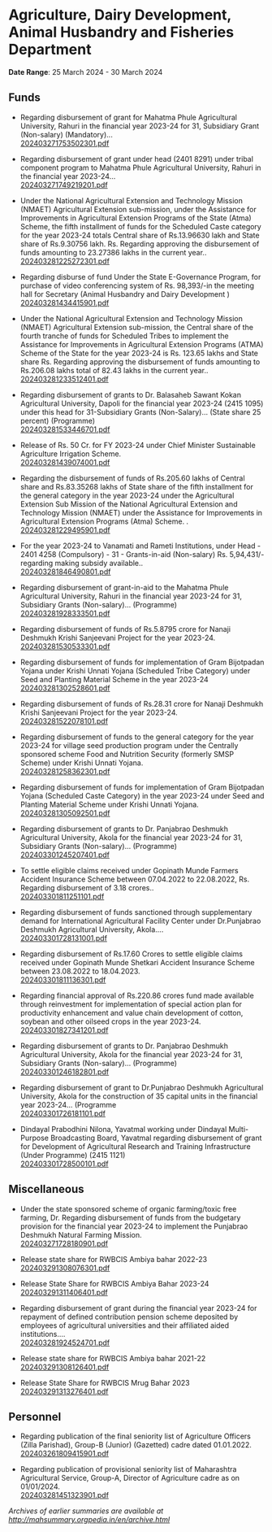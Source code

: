 # Agriculture, Dairy Development, Animal Husbandry and Fisheries Department

**Date Range**: 25 March 2024 - 30 March 2024


## Funds
- Regarding disbursement of grant for Mahatma Phule Agricultural University, Rahuri in the financial year 2023-24 for 31, Subsidiary Grant (Non-salary) (Mandatory)...\
  [202403271753502301.pdf](https://gr.maharashtra.gov.in/Site/Upload/Government%20Resolutions/English/202403271753502301.pdf)

- Regarding disbursement of grant under head (2401 8291) under tribal component program to Mahatma Phule Agricultural University, Rahuri in the financial year 2023-24...\
  [202403271749219201.pdf](https://gr.maharashtra.gov.in/Site/Upload/Government%20Resolutions/English/202403271749219201.pdf)

- Under the National Agricultural Extension and Technology Mission (NMAET) Agricultural Extension sub-mission, under the Assistance for Improvements in Agricultural Extension Programs of the State (Atma) Scheme, the fifth installment of funds for the Scheduled Caste category for the year 2023-24 totals Central share of Rs.13.96630 lakh and State share of Rs.9.30756 lakh. Rs. Regarding approving the disbursement of funds amounting to 23.27386 lakhs in the current year..\
  [202403281225272301.pdf](https://gr.maharashtra.gov.in/Site/Upload/Government%20Resolutions/English/202403281225272301....pdf)

- Regarding disburse of fund Under the State E-Governance Program, for purchase of video conferencing system of Rs. 98,393/-in the meeting hall for  Secretary (Animal Husbandry and Dairy Development )\
  [202403281434415901.pdf](https://gr.maharashtra.gov.in/Site/Upload/Government%20Resolutions/English/202403281434415901....pdf)

- Under the National Agricultural Extension and Technology Mission (NMAET) Agricultural Extension sub-mission, the Central share of the fourth tranche of funds for Scheduled Tribes to implement the Assistance for Improvements in Agricultural Extension Programs (ATMA) Scheme of the State for the year 2023-24 is Rs. 123.65 lakhs and State share Rs. Regarding approving the disbursement of funds amounting to Rs.206.08 lakhs total of 82.43 lakhs in the current year..\
  [202403281233512401.pdf](https://gr.maharashtra.gov.in/Site/Upload/Government%20Resolutions/English/202403281233512401....pdf)

- Regarding disbursement of grants to Dr. Balasaheb Sawant Kokan Agricultural University, Dapoli for the financial year 2023-24 (2415 1095) under this head for 31-Subsidiary Grants (Non-Salary)... (State share 25 percent) (Programme)\
  [202403281533446701.pdf](https://gr.maharashtra.gov.in/Site/Upload/Government%20Resolutions/English/202403281533446701.pdf)

- Release of Rs. 50 Cr. for FY 2023-24 under Chief Minister Sustainable Agriculture Irrigation Scheme.\
  [202403281439074001.pdf](https://gr.maharashtra.gov.in/Site/Upload/Government%20Resolutions/English/202403281439074001.pdf)

- Regarding the disbursement of funds of Rs.205.60 lakhs of Central share and Rs.83.35268 lakhs of State share of the fifth installment for the general category in the year 2023-24 under the Agricultural Extension Sub Mission of the National Agricultural Extension and Technology Mission (NMAET) under the Assistance for Improvements in Agricultural Extension Programs (Atma) Scheme. .\
  [202403281229495901.pdf](https://gr.maharashtra.gov.in/Site/Upload/Government%20Resolutions/English/202403281229495901.pdf)

- For the year 2023-24 to Vanamati and Rameti Institutions, under Head - 2401 4258 (Compulsory) - 31 - Grants-in-aid (Non-salary) Rs. 5,94,431/- regarding making subsidy available..\
  [202403281846490801.pdf](https://gr.maharashtra.gov.in/Site/Upload/Government%20Resolutions/English/202403281846490801.pdf)

- Regarding disbursement of grant-in-aid to the Mahatma Phule Agricultural University, Rahuri in the financial year 2023-24 for 31, Subsidiary Grants (Non-salary)... (Programme)\
  [202403281928333501.pdf](https://gr.maharashtra.gov.in/Site/Upload/Government%20Resolutions/English/202403281928333501.pdf)

- Regarding disbursement of funds of Rs.5.8795 crore for Nanaji Deshmukh Krishi Sanjeevani Project for the year 2023-24.\
  [202403281530533301.pdf](https://gr.maharashtra.gov.in/Site/Upload/Government%20Resolutions/English/202403281530533301.pdf)

- Regarding disbursement of funds for implementation of Gram Bijotpadan Yojana under Krishi Unnati Yojana (Scheduled Tribe Category) under Seed and Planting Material Scheme in the year 2023-24\
  [202403281302528601.pdf](https://gr.maharashtra.gov.in/Site/Upload/Government%20Resolutions/English/202403281302528601.pdf)

- Regarding disbursement of funds of Rs.28.31 crore for Nanaji Deshmukh Krishi Sanjeevani Project for the year 2023-24.\
  [202403281522078101.pdf](https://gr.maharashtra.gov.in/Site/Upload/Government%20Resolutions/English/202403281522078101.pdf)

- Regarding disbursement of funds to the general category for the year 2023-24 for village seed production program under the Centrally sponsored scheme Food and Nutrition Security (formerly SMSP Scheme) under Krishi Unnati Yojana.\
  [202403281258362301.pdf](https://gr.maharashtra.gov.in/Site/Upload/Government%20Resolutions/English/202403281258362301.pdf)

- Regarding disbursement of funds for implementation of Gram Bijotpadan Yojana (Scheduled Caste Category) in the year 2023-24 under Seed and Planting Material Scheme under Krishi Unnati Yojana.\
  [202403281305092501.pdf](https://gr.maharashtra.gov.in/Site/Upload/Government%20Resolutions/English/202403281305092501.pdf)

- Regarding disbursement of grants to Dr. Panjabrao Deshmukh Agricultural University, Akola for the financial year 2023-24 for 31, Subsidiary Grants (Non-salary)... (Programme)\
  [202403301245207401.pdf](https://gr.maharashtra.gov.in/Site/Upload/Government%20Resolutions/English/202403301245207401.pdf)

- To settle eligible claims received under Gopinath Munde Farmers Accident Insurance Scheme between 07.04.2022 to 22.08.2022, Rs. Regarding disbursement of 3.18 crores..\
  [202403301811251101.pdf](https://gr.maharashtra.gov.in/Site/Upload/Government%20Resolutions/English/202403301811251101.pdf)

- Regarding disbursement of funds sanctioned through supplementary demand for International Agricultural Facility Center under Dr.Punjabrao Deshmukh Agricultural University, Akola....\
  [202403301728131001.pdf](https://gr.maharashtra.gov.in/Site/Upload/Government%20Resolutions/English/202403301728131001.pdf)

- Regarding disbursement of Rs.17.60 Crores to settle eligible claims received under Gopinath Munde Shetkari Accident Insurance Scheme between 23.08.2022 to 18.04.2023.\
  [202403301811136301.pdf](https://gr.maharashtra.gov.in/Site/Upload/Government%20Resolutions/English/202403301811136301.pdf)

- Regarding financial approval of Rs.220.86 crores fund made available through reinvestment for implementation of special action plan for productivity enhancement and value chain development of cotton, soybean and other oilseed crops in the year 2023-24.\
  [202403301827341201.pdf](https://gr.maharashtra.gov.in/Site/Upload/Government%20Resolutions/English/202403301827341201.pdf)

- Regarding disbursement of grants to Dr. Panjabrao Deshmukh Agricultural University, Akola for the financial year 2023-24 for 31, Subsidiary Grants (Non-salary)... (Programme)\
  [202403301246182801.pdf](https://gr.maharashtra.gov.in/Site/Upload/Government%20Resolutions/English/202403301246182801.pdf)

- Regarding disbursement of grant to Dr.Punjabrao Deshmukh Agricultural University, Akola for the construction of 35 capital units in the financial year 2023-24... (Programme\
  [202403301726181101.pdf](https://gr.maharashtra.gov.in/Site/Upload/Government%20Resolutions/English/202403301726181101.pdf)

- Dindayal Prabodhini Nilona, Yavatmal working under Dindayal Multi-Purpose Broadcasting Board, Yavatmal regarding disbursement of grant for Development of Agricultural Research and Training Infrastructure (Under Programme) (2415 1121)\
  [202403301728500101.pdf](https://gr.maharashtra.gov.in/Site/Upload/Government%20Resolutions/English/202403301728500101.pdf)

## Miscellaneous
- Under the state sponsored scheme of organic farming/toxic free farming, Dr. Regarding disbursement of funds from the budgetary provision for the financial year 2023-24 to implement the Punjabrao Deshmukh Natural Farming Mission.\
  [202403271728180901.pdf](https://gr.maharashtra.gov.in/Site/Upload/Government%20Resolutions/English/202403271728180901.pdf)

- Release state share for RWBCIS Ambiya bahar 2022-23\
  [202403291308076301.pdf](https://gr.maharashtra.gov.in/Site/Upload/Government%20Resolutions/English/202403291308076301.pdf)

- Release State Share for RWBCIS Ambiya Bahar 2023-24\
  [202403291311406401.pdf](https://gr.maharashtra.gov.in/Site/Upload/Government%20Resolutions/English/202403291311406401.pdf)

- Regarding disbursement of grant during the financial year 2023-24 for repayment of defined contribution pension scheme deposited by employees of agricultural universities and their affiliated aided institutions....\
  [202403281924524701.pdf](https://gr.maharashtra.gov.in/Site/Upload/Government%20Resolutions/English/202403281924524701.pdf)

- Release state share for RWBCIS Ambiya bahar 2021-22\
  [202403291308126401.pdf](https://gr.maharashtra.gov.in/Site/Upload/Government%20Resolutions/English/202403291308126401.pdf)

- Release State Share for RWBCIS Mrug Bahar 2023\
  [202403291313276401.pdf](https://gr.maharashtra.gov.in/Site/Upload/Government%20Resolutions/English/202403291313276401.pdf)

## Personnel
- Regarding publication of the final seniority list of Agriculture Officers (Zilla Parishad), Group-B (Junior) (Gazetted) cadre dated 01.01.2022.\
  [202403261809415901.pdf](https://gr.maharashtra.gov.in/Site/Upload/Government%20Resolutions/English/202403261809415901.pdf)

- Regarding publication of provisional seniority list of Maharashtra Agricultural Service, Group-A, Director of Agriculture cadre as on 01/01/2024.\
  [202403281451323901.pdf](https://gr.maharashtra.gov.in/Site/Upload/Government%20Resolutions/English/202403281451323901.pdf)


*Archives of earlier summaries are available at http://mahsummary.orgpedia.in/en/archive.html*
